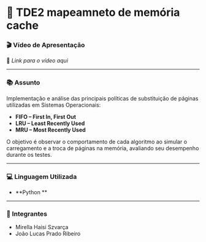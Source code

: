 # 📌 TDE2 mapeamneto de memória cache

### 🎬 Vídeo de Apresentação
🔗 *Link para o vídeo aqui*

---

### 📚 Assunto
Implementação e análise das principais políticas de substituição de páginas utilizadas em Sistemas Operacionais:

- **FIFO – First In, First Out**
- **LRU – Least Recently Used**
- **MRU – Most Recently Used**

O objetivo é observar o comportamento de cada algoritmo ao simular o carregamento e a troca de páginas na memória, avaliando seu desempenho durante os testes.

---

### 💻 Linguagem Utilizada
- **Python **

---

### 👥 Integrantes
- Mirella Haisi Szvarça  
- João Lucas Prado Ribeiro

